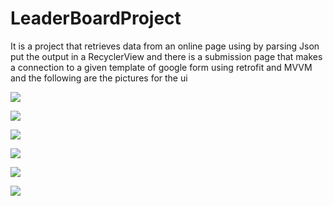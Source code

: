 # LeaderBoardProject
It is a project that retrieves data from an online page using by parsing Json put the output in a RecyclerView and there is a 
submission page that makes a connection to a given template of google form using retrofit and MVVM
and the following are the pictures for the ui

![](https://github.com/christyghaly/LeaderBoardProjectUiImages/blob/master/Launcher.png)


![](https://github.com/christyghaly/LeaderBoardProjectUiImages/blob/master/Learning_leaders.png)


![](https://github.com/christyghaly/LeaderBoardProjectUiImages/blob/master/skill_iq_leaders.png)


![](https://github.com/christyghaly/LeaderBoardProjectUiImages/blob/master/submission_activity.png)


![](https://github.com/christyghaly/LeaderBoardProjectUiImages/blob/master/group_109.png)


![](https://github.com/christyghaly/LeaderBoardProjectUiImages/blob/master/not_success.png)
